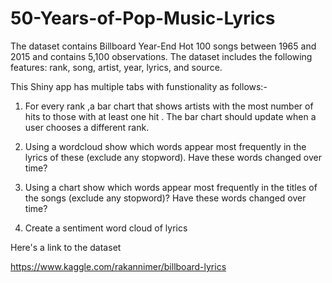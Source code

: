 # 50-Years-of-Pop-Music-Lyrics

The  dataset contains Billboard Year-End Hot 100 songs between 1965 and 2015 and  contains 5,100 observations. The dataset includes the following features: rank, song, artist, year, lyrics, and source.

This Shiny app has multiple tabs with funstionality as follows:-

1) For every rank ,a bar chart that shows artists with the most number of hits to those with at least one hit . The bar chart should update when a user chooses a different rank.

2) Using a wordcloud show which words appear most frequently in the lyrics of these (exclude any stopword). Have these words changed over time?

3) Using a chart show which words appear most frequently in the titles of the songs (exclude any stopword)? Have these words changed over time?

4) Create a sentiment word cloud of lyrics


Here's a link to the dataset

https://www.kaggle.com/rakannimer/billboard-lyrics
